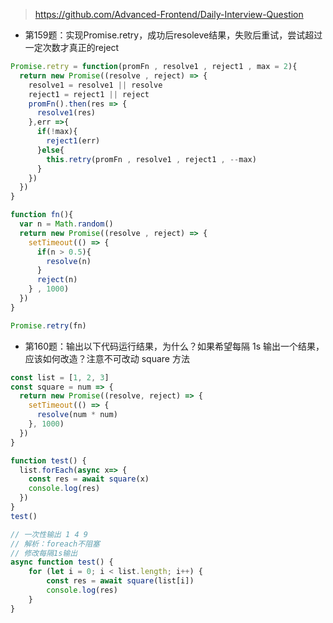 >  https://github.com/Advanced-Frontend/Daily-Interview-Question 

- 第159题：实现Promise.retry，成功后resoleve结果，失败后重试，尝试超过一定次数才真正的reject
```js
Promise.retry = function(promFn , resolve1 , reject1 , max = 2){
  return new Promise((resolve , reject) => {
    resolve1 = resolve1 || resolve
    reject1 = reject1 || reject
    promFn().then(res => {
      resolve1(res)
    },err =>{
      if(!max){
        reject1(err)
      }else{
        this.retry(promFn , resolve1 , reject1 , --max)
      }
    })
  })
}

function fn(){
  var n = Math.random()
  return new Promise((resolve , reject) => {
    setTimeout(() => {
      if(n > 0.5){
        resolve(n)
      }
      reject(n)
    } , 1000)
  })
}

Promise.retry(fn)
```

- 第160题：输出以下代码运行结果，为什么？如果希望每隔 1s 输出一个结果，应该如何改造？注意不可改动 square 方法
```js
const list = [1, 2, 3]
const square = num => {
  return new Promise((resolve, reject) => {
    setTimeout(() => {
      resolve(num * num)
    }, 1000)
  })
}

function test() {
  list.forEach(async x=> {
    const res = await square(x)
    console.log(res)
  })
}
test()

// 一次性输出 1 4 9
// 解析：foreach不阻塞
// 修改每隔1s输出
async function test() {
    for (let i = 0; i < list.length; i++) {
        const res = await square(list[i])
        console.log(res)
    }
}
```